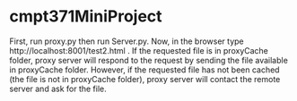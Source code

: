 # cmpt371MiniProject

First, run proxy.py then run Server.py. Now, in the browser type http://localhost:8001/test2.html . If the requested file is in proxyCache folder, proxy server will respond to the request by sending the file available in proxyCache folder. However, if the requested file has not been cached (the file is not in proxyCache folder), proxy server will contact the remote server and ask for the file. 